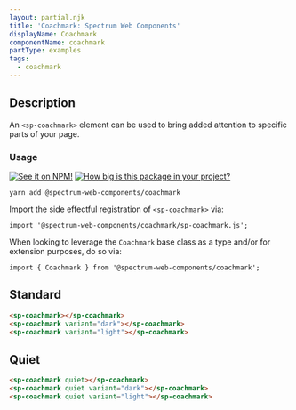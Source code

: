 ```yaml
---
layout: partial.njk
title: 'Coachmark: Spectrum Web Components'
displayName: Coachmark
componentName: coachmark
partType: examples
tags:
  - coachmark
---
```

## Description

An `<sp-coachmark>` element can be used to bring added attention to specific parts of your page.

### Usage

[![See it on NPM!](https://img.shields.io/npm/v/@spectrum-web-components/coachmark?style=for-the-badge)](https://www.npmjs.com/package/@spectrum-web-components/coachmark)
[![How big is this package in your project?](https://img.shields.io/bundlephobia/minzip/@spectrum-web-components/coachmark?style=for-the-badge)](https://bundlephobia.com/result?p=@spectrum-web-components/coachmark)

```
yarn add @spectrum-web-components/coachmark
```

Import the side effectful registration of `<sp-coachmark>` via:

```
import '@spectrum-web-components/coachmark/sp-coachmark.js';
```

When looking to leverage the `Coachmark` base class as a type and/or for extension purposes, do so via:

```
import { Coachmark } from '@spectrum-web-components/coachmark';
```

## Standard

```html
<sp-coachmark></sp-coachmark>
<sp-coachmark variant="dark"></sp-coachmark>
<sp-coachmark variant="light"></sp-coachmark>
```

## Quiet

```html
<sp-coachmark quiet></sp-coachmark>
<sp-coachmark quiet variant="dark"></sp-coachmark>
<sp-coachmark quiet variant="light"></sp-coachmark>
```
